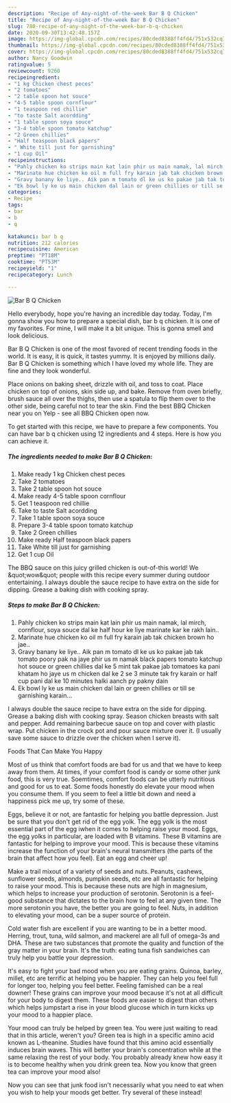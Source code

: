 ```yaml
---
description: "Recipe of Any-night-of-the-week Bar B Q Chicken"
title: "Recipe of Any-night-of-the-week Bar B Q Chicken"
slug: 780-recipe-of-any-night-of-the-week-bar-b-q-chicken
date: 2020-09-30T13:42:48.157Z
image: https://img-global.cpcdn.com/recipes/80cded8388ff4fd4/751x532cq70/bar-b-q-chicken-recipe-main-photo.jpg
thumbnail: https://img-global.cpcdn.com/recipes/80cded8388ff4fd4/751x532cq70/bar-b-q-chicken-recipe-main-photo.jpg
cover: https://img-global.cpcdn.com/recipes/80cded8388ff4fd4/751x532cq70/bar-b-q-chicken-recipe-main-photo.jpg
author: Nancy Goodwin
ratingvalue: 5
reviewcount: 9260
recipeingredient:
- "1 kg Chicken chest peces"
- "2 tomatoes"
- "2 table spoon hot souce"
- "4-5 table spoon cornflour"
- "1 teaspoon red chillie"
- "to taste Salt acordding"
- "1 table spoon soya souce"
- "3-4 table spoon tomato katchup"
- "2 Green chillies"
- "Half teaspoon black papers"
- " White till just for garnishing"
- "1 cup Oil"
recipeinstructions:
- "Pahly chicken ko strips main kat lain phir us main namak, lal mirch, cornflour, soya souce dal ke half hour ke liye marinate kar ke rakh lain.."
- "Marinate hue chicken ko oil m full fry karain jab tak chicken brown ho jae.."
- "Gravy banany ke liye.. Aik pan m tomato dl ke us ko pakae jab tak tomato poory pak na jaye phir us m namak black papers tomato katchup hot souce or green chillies dal ke 5 mint tak pakae jab tomatoes ka pani khatam ho jaye us m chicken dal ke 2 se 3 minute tak fry karain or half cup pani dal ke 10 minutes halki aanch py pakny dain"
- "Ek bowl ly ke us main chicken dal lain or green chillies or till se garnishing karain..."
categories:
- Recipe
tags:
- bar
- b
- q

katakunci: bar b q 
nutrition: 212 calories
recipecuisine: American
preptime: "PT18M"
cooktime: "PT53M"
recipeyield: "1"
recipecategory: Lunch

---
```



![Bar B Q Chicken](https://img-global.cpcdn.com/recipes/80cded8388ff4fd4/751x532cq70/bar-b-q-chicken-recipe-main-photo.jpg)

Hello everybody, hope you're having an incredible day today. Today, I'm gonna show you how to prepare a special dish, bar b q chicken. It is one of my favorites. For mine, I will make it a bit unique. This is gonna smell and look delicious.

Bar B Q Chicken is one of the most favored of recent trending foods in the world. It is easy, it is quick, it tastes yummy. It is enjoyed by millions daily. Bar B Q Chicken is something which I have loved my whole life. They are fine and they look wonderful.

Place onions on baking sheet, drizzle with oil, and toss to coat. Place chicken on top of onions, skin side up, and bake. Remove from oven briefly, brush sauce all over the thighs, then use a spatula to flip them over to the other side, being careful not to tear the skin. Find the best BBQ Chicken near you on Yelp - see all BBQ Chicken open now.


To get started with this recipe, we have to prepare a few components. You can have bar b q chicken using 12 ingredients and 4 steps. Here is how you can achieve it.

<!--inarticleads1-->

##### The ingredients needed to make Bar B Q Chicken:

1. Make ready 1 kg Chicken chest peces
1. Take 2 tomatoes
1. Take 2 table spoon hot souce
1. Make ready 4-5 table spoon cornflour
1. Get 1 teaspoon red chillie
1. Take to taste Salt acordding
1. Take 1 table spoon soya souce
1. Prepare 3-4 table spoon tomato katchup
1. Take 2 Green chillies
1. Make ready Half teaspoon black papers
1. Take  White till just for garnishing
1. Get 1 cup Oil


The BBQ sauce on this juicy grilled chicken is out-of-this world! We &amp;quot;wow&amp;quot; people with this recipe every summer during outdoor entertaining. I always double the sauce recipe to have extra on the side for dipping. Grease a baking dish with cooking spray. 

<!--inarticleads2-->

##### Steps to make Bar B Q Chicken:

1. Pahly chicken ko strips main kat lain phir us main namak, lal mirch, cornflour, soya souce dal ke half hour ke liye marinate kar ke rakh lain..
1. Marinate hue chicken ko oil m full fry karain jab tak chicken brown ho jae..
1. Gravy banany ke liye.. Aik pan m tomato dl ke us ko pakae jab tak tomato poory pak na jaye phir us m namak black papers tomato katchup hot souce or green chillies dal ke 5 mint tak pakae jab tomatoes ka pani khatam ho jaye us m chicken dal ke 2 se 3 minute tak fry karain or half cup pani dal ke 10 minutes halki aanch py pakny dain
1. Ek bowl ly ke us main chicken dal lain or green chillies or till se garnishing karain...


I always double the sauce recipe to have extra on the side for dipping. Grease a baking dish with cooking spray. Season chicken breasts with salt and pepper. Add remaining barbecue sauce on top and cover with plastic wrap. Put chicken in the crock pot and pour sauce mixture over it. (I usually save some sauce to drizzle over the chicken when I serve it). 

Foods That Can Make You Happy


Most of us think that comfort foods are bad for us and that we have to keep away from them. At times, if your comfort food is candy or some other junk food, this is very true. Soemtimes, comfort foods can be utterly nutritious and good for us to eat. Some foods honestly do elevate your mood when you consume them. If you seem to feel a little bit down and need a happiness pick me up, try some of these.

Eggs, believe it or not, are fantastic for helping you battle depression. Just be sure that you don't get rid of the egg yolk. The egg yolk is the most essential part of the egg iwhen it comes to helping raise your mood. Eggs, the egg yolks in particular, are loaded with B vitamins. These B vitamins are fantastic for helping to improve your mood. This is because these vitamins increase the function of your brain's neural transmitters (the parts of the brain that affect how you feel). Eat an egg and cheer up!

Make a trail mixout of a variety of seeds and nuts. Peanuts, cashews, sunflower seeds, almonds, pumpkin seeds, etc are all fantastic for helping to raise your mood. This is because these nuts are high in magnesium, which helps to increase your production of serotonin. Serotonin is a feel-good substance that dictates to the brain how to feel at any given time. The more serotonin you have, the better you are going to feel. Nuts, in addition to elevating your mood, can be a super source of protein.

Cold water fish are excellent if you are wanting to be in a better mood. Herring, trout, tuna, wild salmon, and mackerel are all full of omega-3s and DHA. These are two substances that promote the quality and function of the gray matter in your brain. It's the truth: eating tuna fish sandwiches can truly help you battle your depression. 

It's easy to fight your bad mood when you are eating grains. Quinoa, barley, millet, etc are terrific at helping you be happier. They can help you feel full for longer too, helping you feel better. Feeling famished can be a real downer! These grains can improve your mood because it's not at all difficult for your body to digest them. These foods are easier to digest than others which helps jumpstart a rise in your blood glucose which in turn kicks up your mood to a happier place.

Your mood can truly be helped by green tea. You were just waiting to read that in this article, weren't you? Green tea is high in a specific amino acid known as L-theanine. Studies have found that this amino acid essentially induces brain waves. This will better your brain's concentration while at the same relaxing the rest of your body. You probably already knew how easy it is to become healthy when you drink green tea. Now you know that green tea can improve your mood also!

Now you can see that junk food isn't necessarily what you need to eat when you wish to help your moods get better. Try several of these instead!


